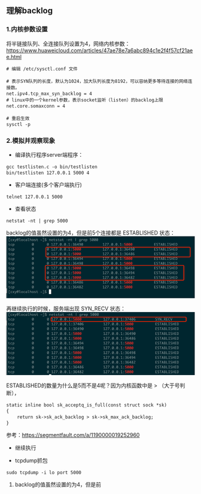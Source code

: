 
## 理解backlog

### 1.内核参数设置

将半链接队列、全连接队列设置为4，网络内核参数：<https://www.huaweicloud.com/articles/47ae78e7a6abc894c1e2f4f57cf21aee.html>

```shell
# 编辑 /etc/sysctl.conf 文件

# 表示SYN队列的长度，默认为1024，加大队列长度为8192，可以容纳更多等待连接的网络连接数。
net.ipv4.tcp_max_syn_backlog = 4
# linux中的一个kernel参数，表示socket监听（listen）的backlog上限
net.core.somaxconn = 4

# 重启生效
sysctl -p
```

### 2.模拟并观察现象 

- 编译执行程序server端程序：

```shell
gcc testlisten.c -o bin/testlisten
bin/testlisten 127.0.0.1 5000 4
```

- 客户端连接(多个客户端执行)
```shell
telnet 127.0.0.1 5000
```

- 查看状态

```shell
netstat -nt | grep 5000
```
backlog的值虽然设置的为4，但是前5个连接都是 ESTABLISHED 状态：
![netstat1](./image/netstat1.png)

再继续执行的时候，服务端出现 SYN_RECV 状态：
![netstat2](./image/netstat2.png)

ESTABLISHED的数量为什么是5而不是4呢？因为内核函数中是 > （大于号判断），

```
static inline bool sk_acceptq_is_full(const struct sock *sk)
{
	return sk->sk_ack_backlog > sk->sk_max_ack_backlog;
}
```

参考：<https://segmentfault.com/a/1190000019252960>

- 继续执行

- tcpdump抓包

```
sudo tcpdump -i lo port 5000
```


1. backlog的值虽然设置的为4，但是前